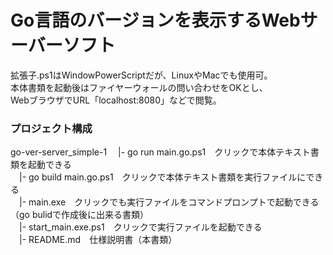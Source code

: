 # Go言語のバージョンを表示するWebサーバーソフト
拡張子.ps1はWindowPowerScriptだが、LinuxやMacでも使用可。  
本体書類を起動後はファイヤーウォールの問い合わせをOKとし、  
WebブラウザでURL「localhost:8080」などで閲覧。

### プロジェクト構成
go-ver-server_simple-1 
　|- go run main.go.ps1　クリックで本体テキスト書類を起動できる  
　|- go build main.go.ps1　クリックで本体テキスト書類を実行ファイルにできる  
　|- main.exe　クリックでも実行ファイルをコマンドプロンプトで起動できる（go bulidで作成後に出来る書類）  
　|- start_main.exe.ps1　クリックで実行ファイルを起動できる  
　|- README.md　仕様説明書（本書類）

